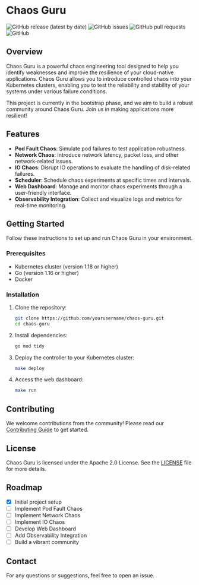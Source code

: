 # Chaos Guru

![GitHub release (latest by date)](https://img.shields.io/github/v/release/yourusername/chaos-guru)
![GitHub issues](https://img.shields.io/github/issues/yourusername/chaos-guru)
![GitHub pull requests](https://img.shields.io/github/issues-pr/yourusername/chaos-guru)
![GitHub](https://img.shields.io/github/license/yourusername/chaos-guru)

## Overview

Chaos Guru is a powerful chaos engineering tool designed to help you identify weaknesses and improve the resilience of your cloud-native applications. Chaos Guru allows you to introduce controlled chaos into your Kubernetes clusters, enabling you to test the reliability and stability of your systems under various failure conditions.

This project is currently in the bootstrap phase, and we aim to build a robust community around Chaos Guru. Join us in making applications more resilient!

## Features

- **Pod Fault Chaos**: Simulate pod failures to test application robustness.
- **Network Chaos**: Introduce network latency, packet loss, and other network-related issues.
- **IO Chaos**: Disrupt IO operations to evaluate the handling of disk-related failures.
- **Scheduler**: Schedule chaos experiments at specific times and intervals.
- **Web Dashboard**: Manage and monitor chaos experiments through a user-friendly interface.
- **Observability Integration**: Collect and visualize logs and metrics for real-time monitoring.

## Getting Started

Follow these instructions to set up and run Chaos Guru in your environment.

### Prerequisites

- Kubernetes cluster (version 1.18 or higher)
- Go (version 1.16 or higher)
- Docker

### Installation

1. Clone the repository:
    ```bash
    git clone https://github.com/yourusername/chaos-guru.git
    cd chaos-guru
    ```

2. Install dependencies:
    ```bash
    go mod tidy
    ```

3. Deploy the controller to your Kubernetes cluster:
    ```bash
    make deploy
    ```

4. Access the web dashboard:
    ```bash
    make run
    ```

## Contributing

We welcome contributions from the community! Please read our [Contributing Guide](CONTRIBUTING.md) to get started.

## License

Chaos Guru is licensed under the Apache 2.0 License. See the [LICENSE](LICENSE) file for more details.

## Roadmap

- [x] Initial project setup
- [ ] Implement Pod Fault Chaos
- [ ] Implement Network Chaos
- [ ] Implement IO Chaos
- [ ] Develop Web Dashboard
- [ ] Add Observability Integration
- [ ] Build a vibrant community

## Contact

For any questions or suggestions, feel free to open an issue.
